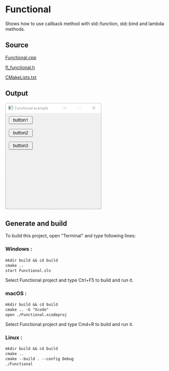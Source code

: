 # Functional

Shows how to use callback method with std::function, std::bind and lambda methods.

## Source

[Functional.cpp](Functional.cpp)

[fl_functional.h](fl_functional.h)

[CMakeLists.txt](CMakeLists.txt)

## Output

![output](../../../docs/Pictures/Examples/Functional.png)

## Generate and build

To build this project, open "Terminal" and type following lines:

### Windows :

``` shell
mkdir build && cd build
cmake .. 
start Functional.sln
```

Select Functional project and type Ctrl+F5 to build and run it.

### macOS :

``` shell
mkdir build && cd build
cmake .. -G "Xcode"
open ./Functional.xcodeproj
```

Select Functional project and type Cmd+R to build and run it.

### Linux :

``` shell
mkdir build && cd build
cmake .. 
cmake --build . --config Debug
./Functional
```
